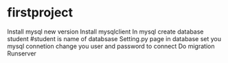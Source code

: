 # firstproject
Install mysql new version
Install mysqlclient
In mysql create database student #student is name of databsase
Setting.py page in database set you mysql connetion change you user and password to connect
Do migration
Runserver
